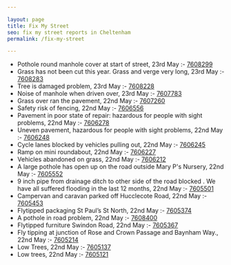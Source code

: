 ```yaml
---

layout: page
title: Fix My Street
seo: fix my street reports in Cheltenham
permalink: /fix-my-street

---
```


<!-- fix_marker starts -->

- Pothole round manhole cover at start of street, 23rd May :- [7608299](https://www.fixmystreet.com/report/7608299)
- Grass has not been cut this year. Grass and verge very long, 23rd May :- [7608283](https://www.fixmystreet.com/report/7608283)
- Tree is damaged problem, 23rd May :- [7608228](https://www.fixmystreet.com/report/7608228)
- Noise of manhole when driven over, 23rd May :- [7607783](https://www.fixmystreet.com/report/7607783)
- Grass over ran the pavement, 22nd May :- [7607260](https://www.fixmystreet.com/report/7607260)
- Safety risk of fencing, 22nd May :- [7606556](https://www.fixmystreet.com/report/7606556)
- Pavement in poor state of repair: hazardous for people with sight problems, 22nd May :- [7606278](https://www.fixmystreet.com/report/7606278)
- Uneven pavement, hazardous for people with sight problems, 22nd May :- [7606248](https://www.fixmystreet.com/report/7606248)
- Cycle lanes blocked by vehicles pulling out, 22nd May :- [7606245](https://www.fixmystreet.com/report/7606245)
- Ramp on mini roundabout, 22nd May :- [7606227](https://www.fixmystreet.com/report/7606227)
- Vehicles abandoned on grass, 22nd May :- [7606212](https://www.fixmystreet.com/report/7606212)
- A large pothole has open up on the road outside Mary P's Nursery, 22nd May :- [7605552](https://www.fixmystreet.com/report/7605552)
- 9 inch pipe from drainage ditch to other side of the road blocked . We have all suffered flooding in the last 12 months, 22nd May :- [7605501](https://www.fixmystreet.com/report/7605501)
- Campervan and caravan parked off Hucclecote Road, 22nd May :- [7605453](https://www.fixmystreet.com/report/7605453)
- Flytipped packaging St Paul’s St North, 22nd May :- [7605374](https://www.fixmystreet.com/report/7605374)
- A pothole in road problem, 22nd May :- [7608400](https://www.fixmystreet.com/report/7608400)
- Flytipped furniture Swindon Road, 22nd May :- [7605367](https://www.fixmystreet.com/report/7605367)
- Fly tipping at junction of Rose and Crown Passage and Baynham Way., 22nd May :- [7605214](https://www.fixmystreet.com/report/7605214)
- Low Trees, 22nd May :- [7605137](https://www.fixmystreet.com/report/7605137)
- Low trees, 22nd May :- [7605121](https://www.fixmystreet.com/report/7605121)

<!-- fix_marker ends -->